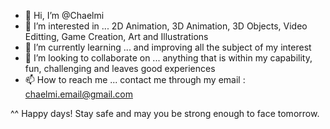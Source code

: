 - 👋 Hi, I’m @Chaelmi
- 👀 I’m interested in ... 2D Animation, 3D Animation, 3D Objects, Video Editting, Game Creation, Art and Illustrations
- 🌱 I’m currently learning ... and improving all the subject of my interest
- 💞️ I’m looking to collaborate on ... anything that is within my capability, fun, challenging and leaves good experiences
- 📫 How to reach me ... contact me through my email : chaelmi.email@gmail.com 


^^ Happy days!
Stay safe and may you be strong enough to face tomorrow.

<!---
Chaelmi/Chaelmi is a ✨ special ✨ repository because its `README.md` (this file) appears on your GitHub profile.
You can click the Preview link to take a look at your changes.
--->
